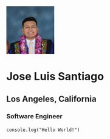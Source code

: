 
<img width=25% src="https://raw.githubusercontent.com/santi-jose/aboutme/main/assets/Graduation_parents%20(2).jpg" alt="Jose Luis Santiago Graduation headshot">

# Jose Luis Santiago
## Los Angeles, California
### Software Engineer
`console.log("Hello World!")`
